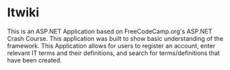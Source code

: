 # Itwiki
This is an ASP.NET Application based on FreeCodeCamp.org's ASP.NET Crash Course. This application was built to show basic understanding of the framework. 
This Application allows for users to register an account, enter relevant IT terms and their definitions, and search for terms/definitions that have been created.
